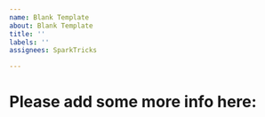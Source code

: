 ```yaml
---
name: Blank Template
about: Blank Template
title: ''
labels: ''
assignees: SparkTricks

---
```


# Please add some more info here:
